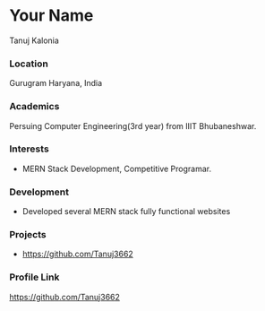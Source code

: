 # Your Name

Tanuj Kalonia

### Location

Gurugram Haryana, India

### Academics

Persuing Computer Engineering(3rd year) from IIIT Bhubaneshwar.

### Interests

- MERN Stack Development, Competitive Programar.

### Development

- Developed several MERN stack fully functional websites

### Projects

- https://github.com/Tanuj3662

### Profile Link

https://github.com/Tanuj3662
